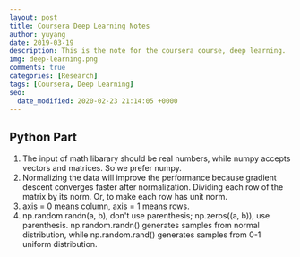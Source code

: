 ```yaml
---
layout: post
title: Coursera Deep Learning Notes
author: yuyang
date: 2019-03-19
description: This is the note for the coursera course, deep learning.
img: deep-learning.png
comments: true
categories: [Research]
tags: [Coursera, Deep Learning]
seo:
  date_modified: 2020-02-23 21:14:05 +0000
---
```


## Python Part
1. The input of math libarary should be real numbers, while numpy accepts vectors and matrices. So we prefer numpy.
2. Normalizing the data will improve the performance because gradient descent converges faster after normalization. Dividing each row of the matrix by its norm. Or, to make each row has unit norm.
3. axis = 0 means column, axis = 1 means rows.
4. np.random.randn(a, b), don't use parenthesis; np.zeros((a, b)), use parenthesis. np.random.randn() generates samples from normal distribution, while np.random.rand() generates samples from 0-1 uniform distribution.
